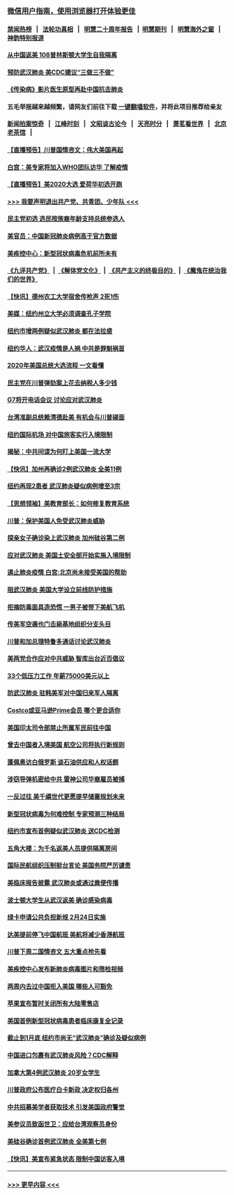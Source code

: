 ### [微信用户指南，使用浏览器打开体验更佳](https://github.com/gfw-breaker/banned-news1/blob/master/indexes/wechat-guide.md?t=0)
#### [禁闻热榜](热点新闻.md?t=0)  &nbsp;&nbsp;|&nbsp;&nbsp; [法轮功真相](https://github.com/gfw-breaker/truth/blob/master/README.md?t=0) &nbsp;&nbsp;|&nbsp;&nbsp; [明慧二十周年报告](https://github.com/gfw-breaker/mh-reports/blob/master/README.md?t=0) &nbsp;&nbsp;|&nbsp;&nbsp;[明慧期刊](https://github.com/gfw-breaker/mh-qikan) &nbsp;&nbsp;|&nbsp;&nbsp; [明慧海外之窗](https://github.com/gfw-breaker/mh-news/blob/master/README.md?t=0) &nbsp;&nbsp;|&nbsp;&nbsp; [神韵特别报道](https://github.com/gfw-breaker/mh-news/blob/master/shenyun.md?t=0)
#### [从中国返美 108普林斯顿大学生自我隔离](../pages/nsc412/n11842714.md?t=02041033) 
#### [预防武汉肺炎 美CDC建议“三做三不做”](../pages/nsc412/n11842700.md?t=02041033) 
#### [《传染病》影片医生原型再赴中国抗击肺炎](../pages/nsc412/n11842626.md?t=02041033) 
#### 五毛举报越来越频繁，请网友们前往下载 [一键翻墙软件](https://github.com/gfw-breaker/ssr-accounts)，并将此项目推荐给亲友
#### [新闻拍案惊奇](https://github.com/gfw-breaker/banned-news1/blob/master/pages/link4.md) &nbsp;&nbsp;|&nbsp;&nbsp; [江峰时刻](https://github.com/gfw-breaker/banned-news1/blob/master/pages/link4.md) &nbsp;&nbsp;|&nbsp;&nbsp; [文昭谈古论今](https://github.com/gfw-breaker/banned-news1/blob/master/pages/link4.md) &nbsp;&nbsp;|&nbsp;&nbsp; [天亮时分](https://github.com/gfw-breaker/banned-news1/blob/master/pages/link4.md) &nbsp;&nbsp;|&nbsp;&nbsp; [萧茗看世界](https://github.com/gfw-breaker/banned-news1/blob/master/pages/link4.md) &nbsp;&nbsp;|&nbsp;&nbsp; [北京老茶馆](https://github.com/gfw-breaker/banned-news1/blob/master/pages/link4.md) &nbsp;&nbsp;|&nbsp;&nbsp; 
#### [【直播预告】川普国情咨文：伟大美国再起](../pages/nsc412/n11842079.md?t=02041033) 
#### [白宫：美专家将加入WHO团队访华 了解疫情](../pages/nsc412/n11842198.md?t=02041033) 
#### [【直播预告】美2020大选 爱荷华初选开跑](../pages/nsc412/n11841820.md?t=02041033) 
#### [>>> 我要声明退出共产党、共青团、少年队 <<<](https://github.com/begood0513/goodnews/blob/master/quit/letter.md) 
#### [民主党初选 选民按族裔年龄支持总统参选人](../pages/nsc412/n11842239.md?t=02041033) 
#### [美官员：中国新冠肺炎病例高于官方数据](../pages/nsc412/n11842452.md?t=02041033) 
#### [美疾控中心：新型冠状病毒危机前所未有](../pages/nsc412/n11842406.md?t=02041033) 
#### [《九评共产党》](https://github.com/begood0513/9ping.md/blob/master/README.md) &nbsp;|&nbsp; [《解体党文化》](../../../../jtdwh.md/blob/master/README.md)  &nbsp;|&nbsp; [《共产主义的终极目的》](../../../../gczydzjmd.md/blob/master/README.md) &nbsp;|&nbsp; [《魔鬼在统治我们的世界》](../../../../mgztzwmdsj.md/blob/master/README.md) 
#### [【快讯】德州农工大学宿舍传枪声 2死1伤](../pages/nsc412/n11842279.md?t=02041033) 
#### [美媒：纽约州立大学必须调查孔子学院](../pages/nsc412/n11840637.md?t=02041033) 
#### [纽约市增两例疑似武汉肺炎 都在法拉盛](../pages/nsc412/n11840625.md?t=02041033) 
#### [纽约华人：武汉疫情是人祸 中共是罪魁祸首](../pages/nsc412/n11840631.md?t=02041033) 
#### [2020年美国总统大选流程 一文看懂](../pages/nsc412/n11842056.md?t=02041033) 
#### [民主党在川普弹劾案上花去纳税人多少钱](../pages/nsc412/n11841941.md?t=02041033) 
#### [G7将开电话会议 讨论应对武汉肺炎](../pages/nsc412/n11841658.md?t=02041033) 
#### [台湾准副总统赖清德赴美 有机会与川普碰面](../pages/nsc412/n11841332.md?t=02041033) 
#### [纽约国际机场  对中国旅客实行入境限制](../pages/nsc412/n11840619.md?t=02041033) 
#### [揭秘：中共间谍为何盯上美国一流大学](../pages/nsc412/n11840270.md?t=02041033) 
#### [【快讯】加州再确诊2例武汉肺炎 全美11例](../pages/nsc412/n11840339.md?t=02041033) 
#### [纽约再现2患者 武汉肺炎疑似病例增至3宗](../pages/nsc412/n11840010.md?t=02041033) 
#### [【思想领袖】美教育部长：如何修复教育系统](../pages/nsc412/n11690865.md?t=02041033) 
#### [川普：保护美国人免受武汉肺炎威胁](../pages/nsc412/n11839718.md?t=02041033) 
#### [探亲女子确诊染上武汉肺炎 加州硅谷第二例](../pages/nsc412/n11839784.md?t=02041033) 
#### [应对武汉肺炎 美国土安全部开始实施入境限制](../pages/nsc412/n11839729.md?t=02041033) 
#### [遏止肺炎疫情 白宫:北京尚未接受美国的帮助](../pages/nsc412/n11839660.md?t=02041033) 
#### [阻武汉肺炎 美国大学设立前线防护措施](../pages/nsc412/n11839479.md?t=02041033) 
#### [拒摘防毒面具造恐慌 一男子被带下美航飞机](../pages/nsc412/n11839455.md?t=02041033) 
#### [传美军空袭也门击毙基地组织分支头目](../pages/nsc412/n11839210.md?t=02041033) 
#### [川普和加总理特鲁多通话讨论武汉肺炎](../pages/nsc412/n11839128.md?t=02041033) 
#### [美两党合作应对中共威胁 智库出台近百倡议](../pages/nsc412/n11838437.md?t=02041033) 
#### [33个低压力工作 年薪75000美元以上](../pages/nsc412/n11834441.md?t=02041033) 
#### [防武汉肺炎 驻韩美军对中国归来军人隔离](../pages/nsc412/n11838970.md?t=02041033) 
#### [Costco或亚马逊Prime会员 哪个更合适你](../pages/nsc412/n11834459.md?t=02041033) 
#### [美国印太司令部禁止所属军民前往中国](../pages/nsc412/n11838418.md?t=02041033) 
#### [曾去中国者入境美国 航空公司将执行新规则](../pages/nsc412/n11838375.md?t=02041033) 
#### [蓬佩奥访白俄罗斯 谈石油供应和人权话题](../pages/nsc412/n11838242.md?t=02041033) 
#### [涉窃导弹机密给中共 雷神公司华裔雇员被捕](../pages/nsc412/n11838129.md?t=02041033) 
#### [一反过往 美千禧世代更愿提早储蓄规划未来](../pages/nsc412/n11837601.md?t=02041033) 
#### [新型冠状病毒为何难控制 专家预测三种结局](../pages/nsc412/n11838002.md?t=02041033) 
#### [纽约市宣布首例疑似武汉肺炎 送CDC检测](../pages/nsc412/n11837852.md?t=02041033) 
#### [五角大楼：为千名返美人员提供隔离房间](../pages/nsc412/n11837831.md?t=02041033) 
#### [国际民航组织压制挺台言论 美国务院严厉谴责](../pages/nsc412/n11837791.md?t=02041033) 
#### [美临床报告披露 武汉肺炎或通过粪便传播](../pages/nsc412/n11837626.md?t=02041033) 
#### [波士顿大学生从武汉返美 确诊感染病毒](../pages/nsc412/n11837580.md?t=02041033) 
#### [绿卡申请公共负担新规 2月24日实施](../pages/nsc412/n11836634.md?t=02041033) 
#### [达美提前停飞中国航班 美航将减少香港航班](../pages/nsc412/n11837649.md?t=02041033) 
#### [川普下周二国情咨文 五大重点抢先看](../pages/nsc412/n11837512.md?t=02041033) 
#### [美疾控中心发布新肺炎病毒图片和筛检视频](../pages/nsc412/n11837491.md?t=02041033) 
#### [两周内去过中国拒入美国 哪些人可豁免](../pages/nsc412/n11837400.md?t=02041033) 
#### [苹果宣布暂时关闭所有大陆零售店](../pages/nsc412/n11837097.md?t=02041033) 
#### [美国首例新型冠状病毒患者临床康复全记录](../pages/nsc412/n11836513.md?t=02041033) 
#### [截止到1月底  纽约市尚无“武汉肺炎”确诊及疑似病例](../pages/nsc412/n11836657.md?t=02041033) 
#### [中国进口包裹有武汉肺炎风险？CDC解释](../pages/nsc412/n11836321.md?t=02041033) 
#### [加拿大第4例武汉肺炎 20岁女学生](../pages/nsc412/n11836537.md?t=02041033) 
#### [川普政府公布医疗白卡新政 决定权归各州](../pages/nsc412/n11836336.md?t=02041033) 
#### [中共招募美学者获取技术 引发美国政府警觉](../pages/nsc412/n11836277.md?t=02041033) 
#### [美参议员致函世卫：应给台湾观察员身份](../pages/nsc412/n11836183.md?t=02041033) 
#### [美硅谷确诊首例武汉肺炎 全美第七例](../pages/nsc412/n11836093.md?t=02041033) 
#### [【快讯】美宣布紧急状态 限制中国访客入境](../pages/nsc412/n11836030.md?t=02041033) 

----
#### [ >>> 更早内容 <<< ](../indexes/nsc412-earlier.md)
